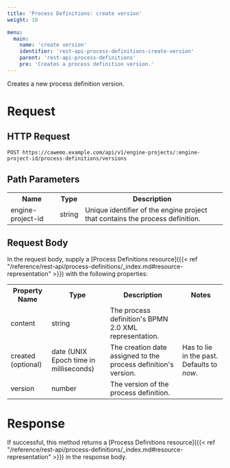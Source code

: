 ```yaml
---
title: 'Process Definitions: create version'
weight: 10

menu:
  main:
    name: 'create version'
    identifier: 'rest-api-process-definitions-create-version'
    parent: 'rest-api-process-definitions'
    pre: 'Creates a process definition version.'
---
```


Creates a new process definition version.

# Request

## HTTP Request

```
POST https://cawemo.example.com/api/v1/engine-projects/:engine-project-id/process-definitions/versions
```

## Path Parameters

<table class="table table-striped">
  <tr>
    <th>Name</th>
    <th>Type</th>
    <th>Description</th>
  </tr>
  <tr>
    <td>engine-project-id</td>
    <td>string</td>
    <td>Unique identifier of the engine project that contains the process definition.</td>
  </tr>
</table>

## Request Body

In the request body, supply a [Process Definitions resource]({{< ref "/reference/rest-api/process-definitions/_index.md#resource-representation" >}}) with the following properties:

<table class="table table-striped">
  <tr>
    <th>Property Name</th>
    <th>Type</th>
    <th>Description</th>
    <th>Notes</th>
  </tr>
  <tr>
    <td>content</td>
    <td>string</td>
    <td>The process definition's BPMN 2.0 XML representation.</td>
    <td></td>
  </tr>
  <tr>
    <td>created (optional)</td>
    <td>date (UNIX Epoch time in milliseconds)</td>
    <td>The creation date assigned to the process definition's version.</td>
    <td>Has to lie in the past. Defaults to <i>now</i>.</td>
  </tr>
  <tr>
    <td>version</td>
    <td>number</td>
    <td>The version of the process definition.</td>
    <td></td>
  </tr>
</table>

# Response

If successful, this method returns a [Process Definitions resource]({{< ref "/reference/rest-api/process-definitions/_index.md#resource-representation" >}}) in the response body.
